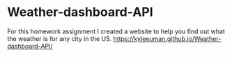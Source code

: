 # Weather-dashboard-API

For this homework assignment I created a website to help you find out what the weather is for any city in the US.
https://kyleeuman.github.io/Weather-dashboard-API/